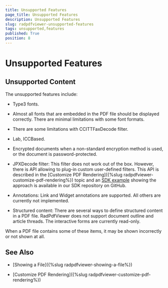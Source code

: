 ```yaml
---
title: Unsupported Features
page_title: Unsupported Features
description: Unsupported Features
slug: radpdfviewer-unsupported-features
tags: unsupported,features
published: True
position: 8
---
```


# Unsupported Features

## Unsupported Content

The unsupported features include:

* Type3 fonts.

* Almost all fonts that are embedded in the PDF file should be displayed correctly. There are minimal limitations with some font formats.

* There are some limitations with CCITTFaxDecode filter.

* Lab, ICCBased.

* Encrypted documents when a non-standard encryption method is used, or the document is password-protected.

* JPXDecode filter: This filter does not work out of the box. However, there is API allowing to plug-in custom user-defined filters. This API is described in the [Customize PDF Rendering]({%slug radpdfviewer-customize-pdf-rendering%}) topic and an [SDK example](https://github.com/telerik/xaml-sdk/tree/master/PdfViewer/CustomDecoder) showing the approach is available in our SDK repository on GitHub.
            
* Annotations: Link and Widget annotations are supported. All others are currently not implemented.

* Structured content: There are several ways to define structured content in a PDF file. RadPdfViewer does not support document outline and article threads. The interactive forms are currently read-only.

When a PDF file contains some of these items, it may be shown incorrectly or not shown at all.

## See Also

 * [Showing a File]({%slug radpdfviewer-showing-a-file%})

 * [Customize PDF Rendering]({%slug radpdfviewer-customize-pdf-rendering%})
